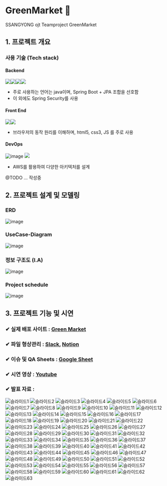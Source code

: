 # GreenMarket 🌿
SSANGYONG ojt Teamproject GreenMarket 

## 1. 프로젝트 개요


### 사용 기술 (Tech stack)
#### Backend
<img src="https://img.icons8.com/color/48/000000/java-coffee-cup-logo.png"><img src="https://img.icons8.com/color/48/000000/spring-logo.png"><img src="https://img.icons8.com/windows/32/000000/node-js.png"><img src="https://img.icons8.com/color/48/000000/oracle-logo.png">

+ 주로 사용하는 언어는 java이며, Spring Boot + JPA 조합을 선호함
+ 이 외에도 Spring Security를 사용

#### Front End
<img src="https://img.icons8.com/color/48/000000/html-5.png"><img src="https://img.icons8.com/color/48/000000/css3.png">

+ 브라우저의 동작 원리를 이해하며, html5, css3, JS 를 주로 사용

#### DevOps
![image](https://user-images.githubusercontent.com/49936027/142104398-7445d958-312e-45cb-82a1-c3ed63e910f3.png)
<img src="https://img.icons8.com/color/48/000000/amazon-web-services.png"/>

+ AWS를 활용하여 다양한 아키텍처를 설계


@TODO ... 작성중

## 2. 프로젝트 설계 및 모델링 

### ERD 
![image](https://user-images.githubusercontent.com/49936027/142147267-f9754dfa-a126-4ed7-8bfe-3db53fb61df1.png)


### UseCase-Diagram
![image](https://user-images.githubusercontent.com/49936027/142147878-86a27b92-b532-48f2-a59a-20dca967a453.png)


### 정보 구조도 (I.A)
![image](https://user-images.githubusercontent.com/49936027/142147312-84544422-2ba7-4209-8d0d-e9d3e9698f96.png)


### Project schedule
![image](https://user-images.githubusercontent.com/49936027/142147605-c55e00a1-3eca-45c7-92a5-4610879b051a.png)



## 3. 프로젝트 기능 및 시연
### ✔ 실제 배포 사이트 : [Green Market](http://3.37.119.119:8888/) 
### ✔ 파일 형상관리 : [Slack](https://w1636686392-4sg608206.slack.com/ssb/redirect), [Notion](https://www.notion.so/Green-Market-8562d6a29a77448eb50a30eddc6750ba)
### ✔ 이슈 및 QA Sheets : [Google Sheet](https://docs.google.com/spreadsheets/d/1vZC6iFc5GuNYroBcgPnYUUgcM67Wuj9-gnhB4QinWWI/edit#gid=0) 
### ✔ 시연 영상 : [Youtube](https://www.youtube.com/watch?v=b0-yW2o15FU)

### ✔ 발표 자료 : 

![슬라이드1](https://user-images.githubusercontent.com/58283314/147192975-ec986286-de5d-465a-ae0b-2076f889b00f.JPG)
![슬라이드2](https://user-images.githubusercontent.com/58283314/147192976-0cf3a06e-46c6-426d-a805-6918ad965364.JPG)
![슬라이드3](https://user-images.githubusercontent.com/58283314/147192977-b5150e2e-662f-4f97-9514-6ca7a3e870ed.JPG)
![슬라이드4](https://user-images.githubusercontent.com/58283314/147192978-e062be45-d029-48a2-a869-12abe14c7af7.JPG)
![슬라이드5](https://user-images.githubusercontent.com/58283314/147192979-672e7860-bbd6-44b3-a12e-926dfb4a6f13.JPG)
![슬라이드6](https://user-images.githubusercontent.com/58283314/147192980-c2e218e7-709d-4c98-8489-d070d84aa305.JPG)
![슬라이드7](https://user-images.githubusercontent.com/58283314/147192981-72009a51-1a1a-4a97-8718-4ea9a28c988c.JPG)
![슬라이드8](https://user-images.githubusercontent.com/58283314/147192982-36833f0a-252e-4c67-84df-195b975a41f0.JPG)
![슬라이드9](https://user-images.githubusercontent.com/58283314/147192984-97f4f9df-68f6-43d5-a7ea-3da68c84e4bd.JPG)
![슬라이드10](https://user-images.githubusercontent.com/58283314/147192985-a2c23940-5f20-4fcd-afa9-ef481b8deef8.JPG)
![슬라이드11](https://user-images.githubusercontent.com/58283314/147192987-6b2835a5-b73e-4202-abeb-593db788cad7.JPG)
![슬라이드12](https://user-images.githubusercontent.com/58283314/147192988-7a591b0a-d80b-4fa3-b980-f78b151c748f.JPG)
![슬라이드13](https://user-images.githubusercontent.com/58283314/147192990-3b786906-27f6-4876-a046-99450913fada.JPG)
![슬라이드14](https://user-images.githubusercontent.com/58283314/147192991-c5087f14-4d6d-4e51-9fc3-2d5e8d8f909c.JPG)
![슬라이드15](https://user-images.githubusercontent.com/58283314/147192992-75c28ad0-74d1-4619-9ec8-8cb0731d1cd8.JPG)
![슬라이드16](https://user-images.githubusercontent.com/58283314/147192994-530bec53-a955-4155-95f3-f5f5062dd48c.JPG)
![슬라이드17](https://user-images.githubusercontent.com/58283314/147192995-89410d9a-0359-4ef7-a7ed-8e685348cdd0.JPG)
![슬라이드18](https://user-images.githubusercontent.com/58283314/147192996-cf638c7b-4624-46f4-a81c-e157a80f109a.JPG)
![슬라이드19](https://user-images.githubusercontent.com/58283314/147192997-23b6dadc-2036-433b-8572-7054ea251d7b.JPG)
![슬라이드20](https://user-images.githubusercontent.com/58283314/147192998-49f851a2-4bc7-4b74-b4a9-2aff1e899b97.JPG)
![슬라이드21](https://user-images.githubusercontent.com/58283314/147193001-c792a7ed-dbbf-41eb-8b5c-fc4b015e0bed.JPG)
![슬라이드22](https://user-images.githubusercontent.com/58283314/147193003-3c972d67-485a-4be5-a3a8-a0b7289e3f0d.JPG)
![슬라이드23](https://user-images.githubusercontent.com/58283314/147193004-fd002960-b817-40cc-99ca-afb69c72d75b.JPG)
![슬라이드24](https://user-images.githubusercontent.com/58283314/147193006-d435b2e3-dbed-4369-b5e3-bf599d7792a7.JPG)
![슬라이드25](https://user-images.githubusercontent.com/58283314/147193008-b59f8d38-ad58-4014-80f5-5d32ead189bd.JPG)
![슬라이드26](https://user-images.githubusercontent.com/58283314/147193010-d913c0ad-e1f9-472f-9797-53151a9a8b44.JPG)
![슬라이드27](https://user-images.githubusercontent.com/58283314/147193011-36b9ddbb-cec0-4d64-a4cc-1e87d2c353c0.JPG)
![슬라이드28](https://user-images.githubusercontent.com/58283314/147193012-0987d959-dad3-4bc4-98a8-bbd843aac9c3.JPG)
![슬라이드29](https://user-images.githubusercontent.com/58283314/147193013-c1a9867f-7ce2-49ef-b965-0f65e4ea9c07.JPG)
![슬라이드30](https://user-images.githubusercontent.com/58283314/147193016-b0c608ce-e9c8-4b36-b717-88dc10f4a6bb.JPG)
![슬라이드31](https://user-images.githubusercontent.com/58283314/147193017-058f59f4-959a-42ba-be4c-5f8356edc118.JPG)
![슬라이드32](https://user-images.githubusercontent.com/58283314/147193019-c63aff2d-44af-43ac-8f32-043bd82aefdd.JPG)
![슬라이드33](https://user-images.githubusercontent.com/58283314/147193021-1626429a-710a-44b5-aebb-5a905eeec0cc.JPG)
![슬라이드34](https://user-images.githubusercontent.com/58283314/147193022-0aaf808f-eeb0-41e0-95c6-dc285d07267b.JPG)
![슬라이드35](https://user-images.githubusercontent.com/58283314/147193023-30f5de24-b6a9-4e5f-a142-d99830e1fb5b.JPG)
![슬라이드36](https://user-images.githubusercontent.com/58283314/147193024-d4b33152-f586-43e2-ae8e-6f2512e4f22c.JPG)
![슬라이드37](https://user-images.githubusercontent.com/58283314/147193026-b7246f12-39d8-406f-87e6-15b33fe25c32.JPG)
![슬라이드38](https://user-images.githubusercontent.com/58283314/147193028-5f2c6b8d-6efe-4dd6-85ec-3b259e49835b.JPG)
![슬라이드39](https://user-images.githubusercontent.com/58283314/147193029-c9373514-132e-4bc4-9032-5c3001cb3bfd.JPG)
![슬라이드40](https://user-images.githubusercontent.com/58283314/147193030-0e8aba1f-985e-41af-8712-20bf836344eb.JPG)
![슬라이드41](https://user-images.githubusercontent.com/58283314/147193032-1a776b70-e09b-414f-8b8a-f17564bf3ecd.JPG)
![슬라이드42](https://user-images.githubusercontent.com/58283314/147193035-de00d4bb-4be4-4244-b5a6-dc3dac06408c.JPG)
![슬라이드43](https://user-images.githubusercontent.com/58283314/147193033-fc950ff5-cb95-420e-b65a-23cd92ebcd65.JPG)
![슬라이드44](https://user-images.githubusercontent.com/70236767/147194730-db081f3b-09bf-4d91-aea1-bcb58e6384d5.JPG)
![슬라이드45](https://user-images.githubusercontent.com/70236767/147194734-21853c7d-a322-4a01-b0f3-855ded621608.JPG)
![슬라이드46](https://user-images.githubusercontent.com/70236767/147194736-ee262d29-84a8-43f9-84f1-61a93d274d58.JPG)
![슬라이드47](https://user-images.githubusercontent.com/70236767/147194737-88d7d77f-1350-4b7c-ba98-bea31726b1d7.JPG)
![슬라이드48](https://user-images.githubusercontent.com/70236767/147194738-2846ccc6-40fc-4080-81ef-c8f1f1d800bd.JPG)
![슬라이드49](https://user-images.githubusercontent.com/70236767/147194739-59a6d234-39a3-4551-a45b-09da4dfce3ae.JPG)
![슬라이드50](https://user-images.githubusercontent.com/70236767/147194740-dfe8dd63-3188-4ac0-8bf4-a31c64591d80.JPG)
![슬라이드51](https://user-images.githubusercontent.com/70236767/147194742-53cd5ebd-5c0b-441b-9c3c-2ff17fc9add9.JPG)
![슬라이드52](https://user-images.githubusercontent.com/70236767/147194745-d440275b-1e83-41d5-bc57-ea0fd7759646.JPG)
![슬라이드53](https://user-images.githubusercontent.com/70236767/147194747-db9f3cd0-e01e-486e-bba8-1db86448320e.JPG)
![슬라이드54](https://user-images.githubusercontent.com/70236767/147194751-50dde539-db6f-494b-ac61-3cf76e590893.JPG)
![슬라이드55](https://user-images.githubusercontent.com/70236767/147194754-39d8bb9d-8f36-4f11-900f-370387092266.JPG)
![슬라이드56](https://user-images.githubusercontent.com/70236767/147194755-3f421e80-a877-406f-a893-c98d5943b01b.JPG)
![슬라이드57](https://user-images.githubusercontent.com/70236767/147194758-99e3b869-d2a2-469b-8307-40c0c319d6de.JPG)
![슬라이드58](https://user-images.githubusercontent.com/70236767/147194760-f603753a-7e7c-4654-9b9d-09b16b7a77e5.JPG)
![슬라이드59](https://user-images.githubusercontent.com/70236767/147194763-9411080c-65b5-4dba-9cda-d000eeeb973f.JPG)
![슬라이드60](https://user-images.githubusercontent.com/70236767/147194765-44633940-abe7-4b0c-8f02-3448774ef883.JPG)
![슬라이드61](https://user-images.githubusercontent.com/70236767/147194769-bdff5e9a-88af-4cfc-a7b3-0a973c07fcc6.JPG)
![슬라이드62](https://user-images.githubusercontent.com/70236767/147194770-8d444c59-c61e-4ba0-b0c9-bc281886a23d.JPG)
![슬라이드63](https://user-images.githubusercontent.com/70236767/147194772-37e07c2c-217b-4ee7-ac15-137bdba0ef0f.JPG)


